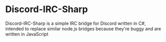 # Discord-IRC-Sharp

Discord-IRC-Sharp is a simple IRC bridge for Discord written in C#, intended to replace similar node.js bridges because they're buggy and are written in JavaScript